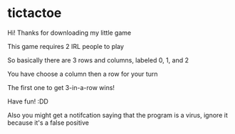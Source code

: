 # tictactoe
Hi! Thanks for downloading my little game

This game requires 2 IRL people to play

So basically there are 3 rows and columns, labeled 0, 1, and 2

You have choose a column then a row for your turn

The first one to get 3-in-a-row wins!


Have fun! :DD

Also you might get a notifcation saying that the program is a virus, ignore it because it's a false positive
